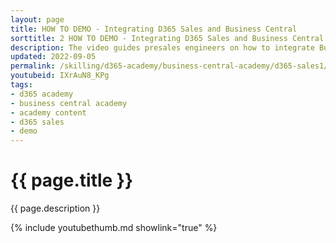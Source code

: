 ```yaml
---
layout: page
title: HOW TO DEMO - Integrating D365 Sales and Business Central
sorttitle: 2 HOW TO DEMO - Integrating D365 Sales and Business Central
description: The video guides presales engineers on how to integrate Business Central with Dynamics 365 Sales.
updated: 2022-09-05
permalink: /skilling/d365-academy/business-central-academy/d365-sales1/demo-d365sales
youtubeid: IXrAuN8_KPg
tags: 
- d365 academy
- business central academy
- academy content
- d365 sales
- demo
---
```


# {{ page.title }}

{{ page.description }}

{% include youtubethumb.md showlink="true" %}